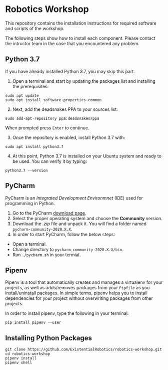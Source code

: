 # Robotics Workshop #

This repository contains the installation instructions for required software and scripts of the workshop.

The following steps show how to install each component. Please contact the intructor team in the case that you encountered any problem.

## Python 3.7

If you have already installed Python 3.7, you may skip this part.

1. Open a terminal and start by updating the packages list and installing the prerequisites:

```shell
sudo apt update
sudo apt install software-properties-common
```

2. Next, add the deadsnakes PPA to your sources list:

```shell
sudo add-apt-repository ppa:deadsnakes/ppa
```

When prompted press `Enter` to continue.

3. Once the repository is enabled, install Python 3.7 with:

```shell
sudo apt install python3.7
```

4. At this point, Python 3.7 is installed on your Ubuntu system and ready to be used. You can verify it by typing:

```shell
python3.7 --version
```

## PyCharm

PyCharm is an *Integrated Development Environmnet* (IDE) used for programming in Python.

1. Go to the PyCharm [download page](https://www.jetbrains.com/pycharm/download/).
2. Select the proper operating system and choose the **Community** version.
3. Download the *.zip* file and unpack it. You will find a folder named `pycharm-community-2020.X.X`.
4. In order to start PyCharm, follow the below steps:
  * Open a terminal.
  * Change directory to `pycharm-community-2020.X.X/bin`.
  * Run `./pycharm.sh` in your termial.

## Pipenv

Pipenv is a tool that automatically creates and manages a virtualenv for your projects, as well as adds/removes packages from your `Pipfile` as you install/uninstall packages. In simple terms, pipenv helps you to install dependencies for your project without overwriting packages from other projects.

In order to install pipenv, type the following in your terminal:

```shell
pip install pipenv --user
```

## Installing Python Packages

```shell
git clone https://github.com/ExistentialRobotics/robotics-workshop.git
cd robotics-workshop
pipenv install
pipenv shell
```














